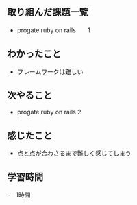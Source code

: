  ## 取り組んだ課題一覧
- progate ruby on rails　　1

 ## わかったこと 
- フレームワークは難しい
 ## 次やること 
- progate ruby on rails 2
 ## 感じたこと
- 点と点が合わさるまで難しく感じてしまう
 ## 学習時間 
-　1時間
